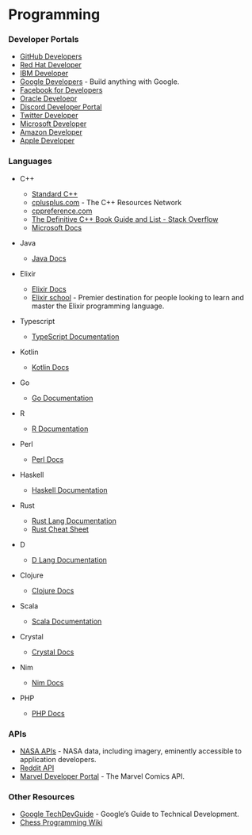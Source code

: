 # Programming

### Developer Portals
  - [GitHub Developers](https://developer.github.com/)
  - [Red Hat Developer](https://developers.redhat.com/)
  - [IBM Developer](https://developer.ibm.com/)
  - [Google Developers](https://developers.google.com/) - Build anything with Google.
  - [Facebook for Developers](https://developers.facebook.com/)
  - [Oracle Develoepr](https://developer.oracle.com/)
  - [Discord Developer Portal]()
  - [Twitter Developer](https://developer.twitter.com/)
  - [Microsoft Developer](https://developer.microsoft.com/en-us/)
  - [Amazon Developer](https://developer.amazon.com/)
  - [Apple Developer](https://developer.apple.com/)

### Languages
- C++
  - [Standard C++](https://isocpp.org/)
  - [cplusplus.com](http://www.cplusplus.com/) - The C++ Resources Network
  - [cppreference.com](https://en.cppreference.com/w/)
  - [The Definitive C++ Book Guide and List - Stack Overflow](https://stackoverflow.com/questions/388242/the-definitive-c-book-guide-and-list)
  - [Microsoft Docs](https://docs.microsoft.com/en-us/)

- Java
  - [Java Docs](https://www.oracle.com/technetwork/java/)

- Elixir
  - [Elixir Docs](https://elixir-lang.org/)
  - [Elixir school](https://elixirschool.com/en/) -  Premier destination for people looking to learn and master the Elixir programming language.

- Typescript
  - [TypeScript Documentation](https://www.typescriptlang.org/docs/home.html)

- Kotlin
  - [Kotlin Docs](https://kotlinlang.org/docs/reference/)

- Go
  - [Go Documentation](https://golang.org/doc/)

- R
  - [R Documentation](https://www.r-project.org/)

- Perl
  - [Perl Docs](https://learn.perl.org/)

- Haskell
  - [Haskell Documentation](https://www.haskell.org/documentation/)

- Rust
  - [Rust Lang Documentation](https://www.rust-lang.org/learn/get-started)
  - [Rust Cheat Sheet](https://cheats.rs/)

- D
  - [D Lang Documentation](https://dlang.org/)

- Clojure
  - [Clojure Docs](https://clojure.org/)

- Scala
  - [Scala Documentation](https://docs.scala-lang.org/)

- Crystal
  - [Crystal Docs](https://crystal-lang.org/)

- Nim
  - [Nim Docs](https://nim-lang.org/)

- PHP
  - [PHP Docs](https://www.php.net/)

### APIs
  - [NASA APIs](https://api.nasa.gov/) - NASA data, including imagery, eminently accessible to application developers.
  - [Reddit API](https://www.reddit.com/dev/api)
  - [Marvel Developer Portal](https://developer.marvel.com/) - The Marvel Comics API.
 
### Other Resources
- [Google TechDevGuide](https://techdevguide.withgoogle.com/) - Google’s Guide to Technical Development.
- [Chess Programming Wiki](https://www.chessprogramming.org/Main_Page)

